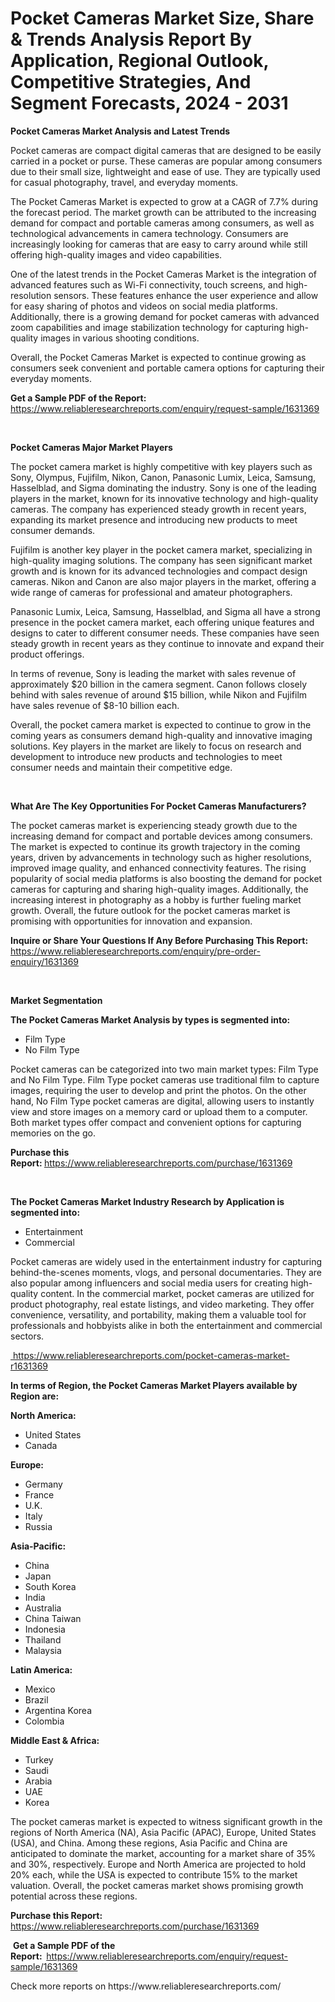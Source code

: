 <p><h1>Pocket Cameras Market Size, Share & Trends Analysis Report By Application, Regional Outlook, Competitive Strategies, And Segment Forecasts, 2024 - 2031</h1></p><p><strong>Pocket Cameras Market Analysis and Latest Trends</strong></p>
<p><p>Pocket cameras are compact digital cameras that are designed to be easily carried in a pocket or purse. These cameras are popular among consumers due to their small size, lightweight and ease of use. They are typically used for casual photography, travel, and everyday moments.</p><p>The Pocket Cameras Market is expected to grow at a CAGR of 7.7% during the forecast period. The market growth can be attributed to the increasing demand for compact and portable cameras among consumers, as well as technological advancements in camera technology. Consumers are increasingly looking for cameras that are easy to carry around while still offering high-quality images and video capabilities.</p><p>One of the latest trends in the Pocket Cameras Market is the integration of advanced features such as Wi-Fi connectivity, touch screens, and high-resolution sensors. These features enhance the user experience and allow for easy sharing of photos and videos on social media platforms. Additionally, there is a growing demand for pocket cameras with advanced zoom capabilities and image stabilization technology for capturing high-quality images in various shooting conditions.</p><p>Overall, the Pocket Cameras Market is expected to continue growing as consumers seek convenient and portable camera options for capturing their everyday moments.</p></p>
<p><strong>Get a Sample PDF of the Report:&nbsp;</strong> <a href="https://www.reliableresearchreports.com/enquiry/request-sample/1631369">https://www.reliableresearchreports.com/enquiry/request-sample/1631369</a></p>
<p>&nbsp;</p>
<p><strong>Pocket Cameras Major Market Players</strong></p>
<p><p>The pocket camera market is highly competitive with key players such as Sony, Olympus, Fujifilm, Nikon, Canon, Panasonic Lumix, Leica, Samsung, Hasselblad, and Sigma dominating the industry. Sony is one of the leading players in the market, known for its innovative technology and high-quality cameras. The company has experienced steady growth in recent years, expanding its market presence and introducing new products to meet consumer demands.</p><p>Fujifilm is another key player in the pocket camera market, specializing in high-quality imaging solutions. The company has seen significant market growth and is known for its advanced technologies and compact design cameras. Nikon and Canon are also major players in the market, offering a wide range of cameras for professional and amateur photographers.</p><p>Panasonic Lumix, Leica, Samsung, Hasselblad, and Sigma all have a strong presence in the pocket camera market, each offering unique features and designs to cater to different consumer needs. These companies have seen steady growth in recent years as they continue to innovate and expand their product offerings.</p><p>In terms of revenue, Sony is leading the market with sales revenue of approximately $20 billion in the camera segment. Canon follows closely behind with sales revenue of around $15 billion, while Nikon and Fujifilm have sales revenue of $8-10 billion each.</p><p>Overall, the pocket camera market is expected to continue to grow in the coming years as consumers demand high-quality and innovative imaging solutions. Key players in the market are likely to focus on research and development to introduce new products and technologies to meet consumer needs and maintain their competitive edge.</p></p>
<p>&nbsp;</p>
<p><strong>What Are The Key Opportunities For Pocket Cameras Manufacturers?</strong></p>
<p><p>The pocket cameras market is experiencing steady growth due to the increasing demand for compact and portable devices among consumers. The market is expected to continue its growth trajectory in the coming years, driven by advancements in technology such as higher resolutions, improved image quality, and enhanced connectivity features. The rising popularity of social media platforms is also boosting the demand for pocket cameras for capturing and sharing high-quality images. Additionally, the increasing interest in photography as a hobby is further fueling market growth. Overall, the future outlook for the pocket cameras market is promising with opportunities for innovation and expansion.</p></p>
<p><strong>Inquire or Share Your Questions If Any Before Purchasing This Report:</strong> <a href="https://www.reliableresearchreports.com/enquiry/pre-order-enquiry/1631369">https://www.reliableresearchreports.com/enquiry/pre-order-enquiry/1631369</a></p>
<p>&nbsp;</p>
<p><strong>Market Segmentation</strong></p>
<p><strong>The Pocket Cameras Market Analysis by types is segmented into:</strong></p>
<p><ul><li>Film Type</li><li>No Film Type</li></ul></p>
<p><p>Pocket cameras can be categorized into two main market types: Film Type and No Film Type. Film Type pocket cameras use traditional film to capture images, requiring the user to develop and print the photos. On the other hand, No Film Type pocket cameras are digital, allowing users to instantly view and store images on a memory card or upload them to a computer. Both market types offer compact and convenient options for capturing memories on the go.</p></p>
<p><strong>Purchase this Report:&nbsp;</strong><a href="https://www.reliableresearchreports.com/purchase/1631369">https://www.reliableresearchreports.com/purchase/1631369</a></p>
<p>&nbsp;</p>
<p><strong>The Pocket Cameras Market Industry Research by Application is segmented into:</strong></p>
<p><ul><li>Entertainment</li><li>Commercial</li></ul></p>
<p><p>Pocket cameras are widely used in the entertainment industry for capturing behind-the-scenes moments, vlogs, and personal documentaries. They are also popular among influencers and social media users for creating high-quality content. In the commercial market, pocket cameras are utilized for product photography, real estate listings, and video marketing. They offer convenience, versatility, and portability, making them a valuable tool for professionals and hobbyists alike in both the entertainment and commercial sectors.</p></p>
<p><a href="https://www.reliableresearchreports.com/pocket-cameras-market-r1631369">&nbsp;https://www.reliableresearchreports.com/pocket-cameras-market-r1631369</a></p>
<p><strong>In terms of Region, the Pocket Cameras Market Players available by Region are:</strong></p>
<p>
    <p> <strong> North America: </strong>
        <ul>
            <li>United States</li>
            <li>Canada</li>
        </ul>
        </p> 
    <p> <strong> Europe: </strong>
        <ul>
            <li>Germany</li>
            <li>France</li>
            <li>U.K.</li>
            <li>Italy</li>
            <li>Russia</li>
        </ul>
        </p> 
    <p> <strong> Asia-Pacific: </strong>
        <ul>
            <li>China</li>
            <li>Japan</li>
            <li>South Korea</li>
            <li>India</li>
            <li>Australia</li>
            <li>China Taiwan</li>
            <li>Indonesia</li>
            <li>Thailand</li>
            <li>Malaysia</li>
        </ul>
        </p> 
    <p> <strong> Latin America: </strong>
        <ul>
            <li>Mexico</li>
            <li>Brazil</li>
            <li>Argentina Korea</li>
            <li>Colombia</li>
        </ul>
        </p> 
    <p> <strong> Middle East & Africa: </strong>
        <ul>
            <li>Turkey</li>
            <li>Saudi</li>
            <li>Arabia</li>
            <li>UAE</li>
            <li>Korea</li>
        </ul>
    </p>
    </p>
<p><p>The pocket cameras market is expected to witness significant growth in the regions of North America (NA), Asia Pacific (APAC), Europe, United States (USA), and China. Among these regions, Asia Pacific and China are anticipated to dominate the market, accounting for a market share of 35% and 30%, respectively. Europe and North America are projected to hold 20% each, while the USA is expected to contribute 15% to the market valuation. Overall, the pocket cameras market shows promising growth potential across these regions.</p></p>
<p><strong>Purchase this Report: </strong><a href="https://www.reliableresearchreports.com/purchase/1631369">https://www.reliableresearchreports.com/purchase/1631369</a></p>
<p>&nbsp;<strong>Get a Sample PDF of the Report:&nbsp;&nbsp;</strong><a href="https://www.reliableresearchreports.com/enquiry/request-sample/1631369">https://www.reliableresearchreports.com/enquiry/request-sample/1631369</a></p>
<p><strong></strong></p>
<p>Check more reports on https://www.reliableresearchreports.com/</p>